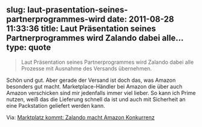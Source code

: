slug: laut-prasentation-seines-partnerprogrammes-wird
date: 2011-08-28 11:33:36
title: Laut Präsentation seines Partnerprogrammes wird Zalando dabei alle...
type: quote
---

> Laut Präsentation seines Partnerprogrammes wird Zalando dabei alle Prozesse mit Ausnahme des Versands übernehmen.

Schön und gut. Aber gerade der Versand ist doch das, was Amazon besonders gut macht. Marketplace-Händler bei Amazon die über auch Amazon verschicken sind mir jedenfalls immer viel lieber. So kann ich Prime nutzen, weiß das die Lieferung schnell da ist und auch mit Sicherheit an eine Packstation geliefert werden kann.

 Via: [Marktplatz kommt: Zalando macht Amazon Konkurrenz](http://www.gruenderszene.de/allgemein/zalando-marktplatz?utm_source=rss&utm_medium=rss&utm_campaign=rss&utm_source=rss&utm_medium=rss&utm_campaign=zalando-marktplatz)
